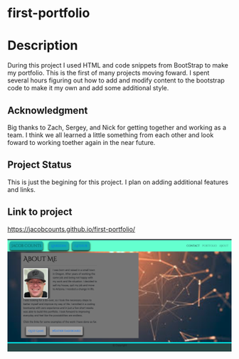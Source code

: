 # first-portfolio

# Description
During this project I used HTML and code snippets from BootStrap to make my portfolio.
This is the first of many projects moving foward. I spent several hours figuring out how to add and modify
content to the bootstrap code to make it my own and add some additional style.

## Acknowledgment
Big thanks to Zach, Sergey, and Nick for getting together and working as a team. I think we all 
learned a little something from each other and look foward to working toether again in the near
future.

## Project Status
This is just the begining for this project. I plan on adding additional features
and links. 


## Link to project

https://jacobcounts.github.io/first-portfolio/

![](Images/Screen%20Shot%202020-11-19%20at%208.56.57%20PM.png)
